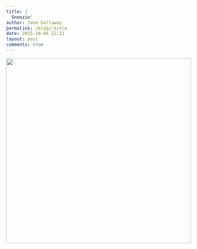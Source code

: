 ```yaml
---
title: |
  Snoozin'
author: Jane Dallaway
permalink: /blog/:title
date: 2015-10-04 22:11
layout: post
comments: true
---
```


<div><a href="//static.skitters.dallaway.com/Etp_FullSizeRender.jpg"><img src="//static.skitters.dallaway.com/Etp_thumb_FullSizeRender.jpg" width="500" height="500"/></a></div>



  




      
